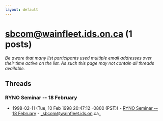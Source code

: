 ```yaml
---
layout: default
---
```


# sbcom@wainfleet.ids.on.ca (1 posts)

_Be aware that many list participants used multiple email addresses over their time active on the list. As such this page may not contain all threads available._

## Threads

### RYNO Seminar -- 18 February
+ 1998-02-11 (Tue, 10 Feb 1998 20:47:12 -0800 (PST)) - [RYNO Seminar -- 18 February](/archive/1998/02/27ed21994d0284225d824ec14ae5c840046324ea25bc9066a8c95e63a69cc0ce) - _sbcom@wainfleet.ids.on.ca_

